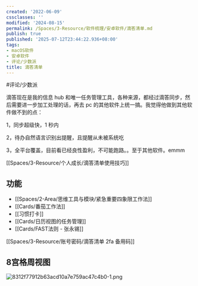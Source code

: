 ```yaml
---
created: '2022-06-09'
cssclasses: ''
modified: '2024-08-15'
permalink: /Spaces/3-Resource/软件梳理/安卓软件/滴答清单.md
publish: true
published: '2025-07-12T23:44:22.936+08:00'
tags:
- macOS软件
- 安卓软件
- 评论/少数派
title: 滴答清单
---
```

#评论/少数派

滴答现在是我的信息 hub 和唯一任务管理工具，各种来源，都经过滴答同步，然后需要进一步加工处理的话，再去 pc 的其他软件上统一搞。我觉得他做到其他软件做不到的点：

1，同步超级快，1 秒内

2，待办自然语言识别出提醒，且提醒从未被系统吃

3，全平台覆盖，目前看已经良性盈利，不可能跑路。。至于其他软件。emmm

[[Spaces/3-Resource/个人成长/滴答清单使用技巧]]

## 功能

- [[Spaces/2-Area/思维工具与模块/紧急重要四象限工作法]]
- [[Cards/番茄工作法]]
- [[习惯打卡]]
- [[Cards/日历视图的任务管理]]
- [[Cards/FAST法则 - 张永锡]]


[[Spaces/3-Resource/账号密码/滴答清单 2fa 备用码]]


## 8宫格周视图

![8312f77912b63acd10a7e759ac47c4b0-1.png](https://my-public-pic.oss-cn-hangzhou.aliyuncs.com/20250613232711275.png)
